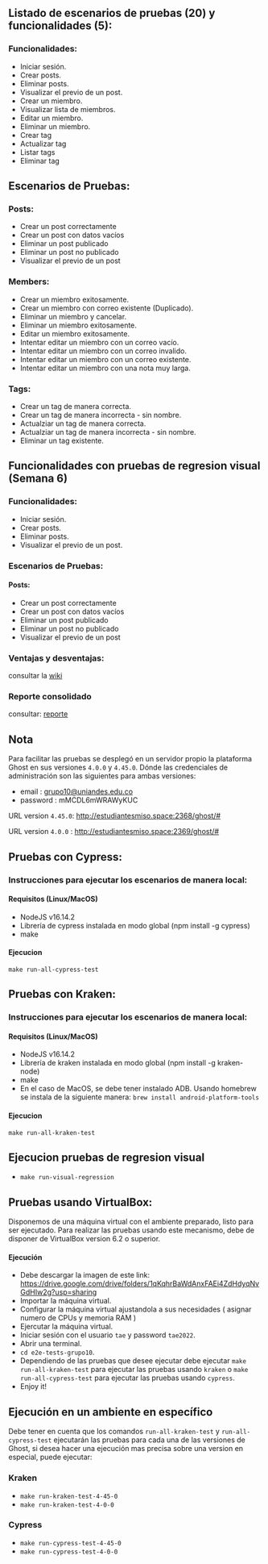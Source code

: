 ## Listado de escenarios de pruebas (20) y funcionalidades (5):
### Funcionalidades:
* Iniciar sesión.
* Crear posts.
* Eliminar posts.
* Visualizar el previo de un post.
* Crear un miembro.
* Visualizar lista de miembros.
* Editar un miembro.
* Eliminar un miembro.
* Crear tag
* Actualizar tag
* Listar tags
* Eliminar tag

## Escenarios de Pruebas:
### Posts:
* Crear un post correctamente
* Crear un post con datos vacíos
* Eliminar un post publicado
* Eliminar un post no publicado
* Visualizar el previo de un post

### Members:
* Crear un miembro exitosamente.
* Crear un miembro con correo existente (Duplicado).
* Eliminar un miembro y cancelar.
* Eliminar un miembro exitosamente.
* Editar un miembro exitosamente.
* Intentar editar un miembro con un correo vacío.
* Intentar editar un miembro con un correo invalido.
* Intentar editar un miembro con un correo existente.
* Intentar editar un miembro con una nota muy larga.

### Tags:
* Crear un tag de manera correcta.
* Crear un tag de manera incorrecta - sin nombre.
* Actualziar un tag de manera correcta.
* Actualziar un tag de manera incorrecta - sin nombre.
* Eliminar un tag existente.

## Funcionalidades con pruebas de regresion visual (Semana 6)
### Funcionalidades:
* Iniciar sesión.
* Crear posts.
* Eliminar posts.
* Visualizar el previo de un post.
### Escenarios de Pruebas:
#### Posts:
* Crear un post correctamente
* Crear un post con datos vacíos
* Eliminar un post publicado
* Eliminar un post no publicado
* Visualizar el previo de un post
### Ventajas y desventajas:
consultar la [wiki](https://github.com/saya6/e2e-tests-grupo10/wiki)

### Reporte consolidado
consultar: [reporte](https://github.com/saya6/e2e-tests-grupo10/blob/master/Report/results/report.html)

## Nota
Para facilitar las pruebas se desplegó en un servidor propio la plataforma Ghost en sus versiones `4.0.0` y `4.45.0`. Dónde las credenciales de administración son las siguientes para ambas versiones: 
- email : grupo10@uniandes.edu.co
- password : mMCDL6mWRAWyKUC

URL version `4.45.0`: http://estudiantesmiso.space:2368/ghost/#

URL version `4.0.0` : http://estudiantesmiso.space:2369/ghost/#

## Pruebas con Cypress:
### Instrucciones para ejecutar los escenarios de manera local:
#### Requisitos (Linux/MacOS)
- NodeJS v16.14.2
- Librería de cypress instalada en modo global (npm install -g cypress)
- make
#### Ejecucion
`make run-all-cypress-test`


## Pruebas con Kraken:
### Instrucciones para ejecutar los escenarios de manera local:
#### Requisitos (Linux/MacOS)
- NodeJS v16.14.2
- Librería de kraken instalada en modo global (npm install -g kraken-node)
- make
- En el caso de MacOS, se debe tener instalado ADB. Usando homebrew se instala de la siguiente manera: `brew install android-platform-tools`

#### Ejecucion
`make run-all-kraken-test`

## Ejecucion pruebas de regresion visual
-   `make run-visual-regression`
## Pruebas usando VirtualBox:
Disponemos de una máquina virtual con el ambiente preparado, listo para ser ejecutado.
Para realizar las pruebas usando este mecanismo, debe de disponer de VirtualBox version 6.2 o superior.

#### Ejecución
- Debe descargar la imagen de este link: https://drive.google.com/drive/folders/1qKqhrBaWdAnxFAEi4ZdHdyqNvGdHIw2g?usp=sharing
- Importar la máquina virtual.
- Configurar la máquina virtual ajustandola a sus necesidades ( asignar numero de CPUs y memoria RAM )
- Ejercutar la máquina virtual.
- Iniciar sesión con el usuario `tae` y password `tae2022`.
- Abrir una terminal.
- `cd e2e-tests-grupo10`.
- Dependiendo de las pruebas que desee ejecutar debe ejecutar `make run-all-kraken-test` para ejecutar las pruebas usando `kraken` o `make run-all-cypress-test` para ejecutar las pruebas usando `cypress`.
- Enjoy it!

## Ejecución en un ambiente en específico
Debe tener en cuenta que los comandos `run-all-kraken-test` y `run-all-cypress-test` ejecutarán las pruebas para cada una de las versiones de Ghost, si desea hacer una ejecución mas precisa sobre una version en especial, puede ejecutar:
### Kraken
- `make run-kraken-test-4-45-0`
- `make run-kraken-test-4-0-0`

### Cypress
-   `make run-cypress-test-4-45-0`
-   `make run-cypress-test-4-0-0`



